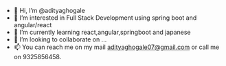 - 👋 Hi, I’m @adityaghogale
- 👀 I’m interested in Full Stack Development using spring boot and angular/react
- 🌱 I’m currently learning react,angular,springboot and japanese
- 💞️ I’m looking to collaborate on ...
- 📫 You can reach me on my mail adityaghogale07@gmail.com or call me on 9325856458.

<!---
adityaghogale/adityaghogale is a ✨ special ✨ repository because its `README.md` (this file) appears on your GitHub profile.
You can click the Preview link to take a look at your changes.
--->
